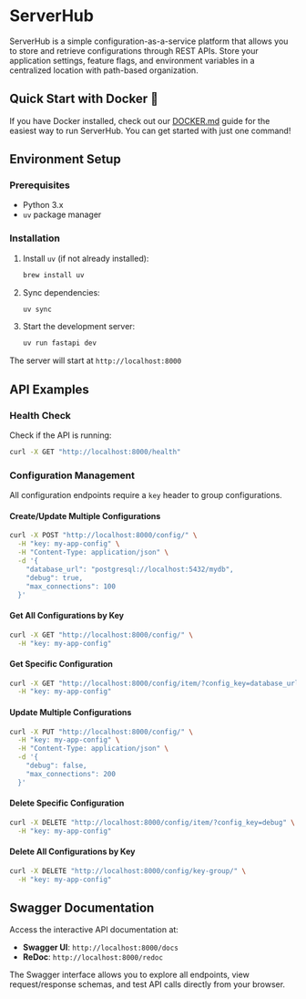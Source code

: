 # ServerHub

ServerHub is a simple configuration-as-a-service platform that allows you to store and retrieve configurations through REST APIs. Store your application settings, feature flags, and environment variables in a centralized location with path-based organization.

## Quick Start with Docker 🐳

If you have Docker installed, check out our [DOCKER.md](DOCKER.md) guide for the easiest way to run ServerHub. You can get started with just one command!

## Environment Setup

### Prerequisites

- Python 3.x
- `uv` package manager

### Installation

1. Install `uv` (if not already installed):

   ```bash
   brew install uv
   ```

2. Sync dependencies:

   ```bash
   uv sync
   ```

3. Start the development server:

   ```bash
   uv run fastapi dev
   ```

The server will start at `http://localhost:8000`

## API Examples

### Health Check

Check if the API is running:

```bash
curl -X GET "http://localhost:8000/health"
```

### Configuration Management

All configuration endpoints require a `key` header to group configurations.

#### Create/Update Multiple Configurations

```bash
curl -X POST "http://localhost:8000/config/" \
  -H "key: my-app-config" \
  -H "Content-Type: application/json" \
  -d '{
    "database_url": "postgresql://localhost:5432/mydb",
    "debug": true,
    "max_connections": 100
  }'
```

#### Get All Configurations by Key

```bash
curl -X GET "http://localhost:8000/config/" \
  -H "key: my-app-config"
```

#### Get Specific Configuration

```bash
curl -X GET "http://localhost:8000/config/item/?config_key=database_url" \
  -H "key: my-app-config"
```

#### Update Multiple Configurations

```bash
curl -X PUT "http://localhost:8000/config/" \
  -H "key: my-app-config" \
  -H "Content-Type: application/json" \
  -d '{
    "debug": false,
    "max_connections": 200
  }'
```

#### Delete Specific Configuration

```bash
curl -X DELETE "http://localhost:8000/config/item/?config_key=debug" \
  -H "key: my-app-config"
```

#### Delete All Configurations by Key

```bash
curl -X DELETE "http://localhost:8000/config/key-group/" \
  -H "key: my-app-config"
```

## Swagger Documentation

Access the interactive API documentation at:

- **Swagger UI**: `http://localhost:8000/docs`
- **ReDoc**: `http://localhost:8000/redoc`

The Swagger interface allows you to explore all endpoints, view request/response schemas, and test API calls directly from your browser.
